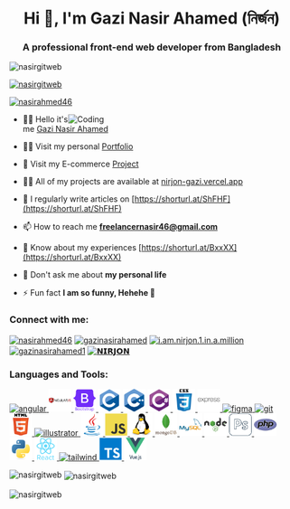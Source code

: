 <h1 align="center">Hi 👋, I'm Gazi Nasir Ahamed (নির্জন)</h1>
<h3 align="center">A professional front-end web developer from Bangladesh</h3>

<p align="left"> <img src="https://komarev.com/ghpvc/?username=nasirgitweb&label=Profile%20views&color=0e75b6&style=flat" alt="nasirgitweb" /> </p>

<p align="left"> <a href="https://github.com/ryo-ma/github-profile-trophy"><img src="https://github-profile-trophy.vercel.app/?username=nasirgitweb" alt="nasirgitweb" /></a> </p>

<p align="left"> <a href="https://twitter.com/nasirahmed46" target="blank"><img src="https://img.shields.io/twitter/follow/nasirahmed46?logo=twitter&style=for-the-badge" alt="nasirahmed46" /></a> </p>

<img align="right" alt="Coding" width="400" src="https://media.giphy.com/media/v1.Y2lkPTc5MGI3NjExbnoxemc5dzUycWM5bTBmNnlmc2NmbnR4M3B0djNvamFjNDR5MzFtaCZlcD12MV9naWZzX3NlYXJjaCZjdD1n/QNFhOolVeCzPQ2Mx85/giphy.gif"/>

- 👋🏻 Hello it's me [Gazi Nasir Ahamed](https://www.facebook.com/i.am.nirjon.1.in.a.million)

- 👦🏻 Visit my personal [Portfolio](nirjon-gazi.vercel.app)

- 💼 Visit my E-commerce [Project](https://e-commercee-1.vercel.app/)

- 👨‍💻 All of my projects are available at [nirjon-gazi.vercel.app](nirjon-gazi.vercel.app)

- 📝 I regularly write articles on [https://shorturl.at/ShFHF](https://shorturl.at/ShFHF)

- 📫 How to reach me **freelancernasir46@gmail.com**

- 📄 Know about my experiences [https://shorturl.at/BxxXX](https://shorturl.at/BxxXX)

- 🥴 Don't ask me about **my personal life**

- ⚡ Fun fact **I am so funny, Hehehe 🤭**

<h3 align="left">Connect with me:</h3>
<p align="left">
<a href="https://twitter.com/nasirahmed46" target="blank"><img align="center" src="https://raw.githubusercontent.com/rahuldkjain/github-profile-readme-generator/master/src/images/icons/Social/twitter.svg" alt="nasirahmed46" height="30" width="40" /></a>
<a href="https://linkedin.com/in/gazinasirahamed" target="blank"><img align="center" src="https://raw.githubusercontent.com/rahuldkjain/github-profile-readme-generator/master/src/images/icons/Social/linked-in-alt.svg" alt="gazinasirahamed" height="30" width="40" /></a>
<a href="https://fb.com/i.am.nirjon.1.in.a.million" target="blank"><img align="center" src="https://raw.githubusercontent.com/rahuldkjain/github-profile-readme-generator/master/src/images/icons/Social/facebook.svg" alt="i.am.nirjon.1.in.a.million" height="30" width="40" /></a>
<a href="https://instagram.com/gazinasirahamed1" target="blank"><img align="center" src="https://raw.githubusercontent.com/rahuldkjain/github-profile-readme-generator/master/src/images/icons/Social/instagram.svg" alt="gazinasirahamed1" height="30" width="40" /></a>
<a href="https://www.youtube.com/c/𝗡𝗜𝗥𝗝𝗢𝗡" target="blank"><img align="center" src="https://raw.githubusercontent.com/rahuldkjain/github-profile-readme-generator/master/src/images/icons/Social/youtube.svg" alt="𝗡𝗜𝗥𝗝𝗢𝗡" height="30" width="40" /></a>
</p>

<h3 align="left">Languages and Tools:</h3>
<p align="left"> <a href="https://angular.io" target="_blank" rel="noreferrer"> <img src="https://angular.io/assets/images/logos/angular/angular.svg" alt="angular" width="40" height="40"/> </a> <a href="https://angular.io" target="_blank" rel="noreferrer"> <img src="https://raw.githubusercontent.com/devicons/devicon/master/icons/angularjs/angularjs-original-wordmark.svg" alt="angularjs" width="40" height="40"/> </a> <a href="https://getbootstrap.com" target="_blank" rel="noreferrer"> <img src="https://raw.githubusercontent.com/devicons/devicon/master/icons/bootstrap/bootstrap-plain-wordmark.svg" alt="bootstrap" width="40" height="40"/> </a> <a href="https://www.cprogramming.com/" target="_blank" rel="noreferrer"> <img src="https://raw.githubusercontent.com/devicons/devicon/master/icons/c/c-original.svg" alt="c" width="40" height="40"/> </a> <a href="https://www.w3schools.com/cpp/" target="_blank" rel="noreferrer"> <img src="https://raw.githubusercontent.com/devicons/devicon/master/icons/cplusplus/cplusplus-original.svg" alt="cplusplus" width="40" height="40"/> </a> <a href="https://www.w3schools.com/cs/" target="_blank" rel="noreferrer"> <img src="https://raw.githubusercontent.com/devicons/devicon/master/icons/csharp/csharp-original.svg" alt="csharp" width="40" height="40"/> </a> <a href="https://www.w3schools.com/css/" target="_blank" rel="noreferrer"> <img src="https://raw.githubusercontent.com/devicons/devicon/master/icons/css3/css3-original-wordmark.svg" alt="css3" width="40" height="40"/> </a> <a href="https://expressjs.com" target="_blank" rel="noreferrer"> <img src="https://raw.githubusercontent.com/devicons/devicon/master/icons/express/express-original-wordmark.svg" alt="express" width="40" height="40"/> </a> <a href="https://www.figma.com/" target="_blank" rel="noreferrer"> <img src="https://www.vectorlogo.zone/logos/figma/figma-icon.svg" alt="figma" width="40" height="40"/> </a> <a href="https://git-scm.com/" target="_blank" rel="noreferrer"> <img src="https://www.vectorlogo.zone/logos/git-scm/git-scm-icon.svg" alt="git" width="40" height="40"/> </a> <a href="https://www.w3.org/html/" target="_blank" rel="noreferrer"> <img src="https://raw.githubusercontent.com/devicons/devicon/master/icons/html5/html5-original-wordmark.svg" alt="html5" width="40" height="40"/> </a> <a href="https://www.adobe.com/in/products/illustrator.html" target="_blank" rel="noreferrer"> <img src="https://www.vectorlogo.zone/logos/adobe_illustrator/adobe_illustrator-icon.svg" alt="illustrator" width="40" height="40"/> </a> <a href="https://www.java.com" target="_blank" rel="noreferrer"> <img src="https://raw.githubusercontent.com/devicons/devicon/master/icons/java/java-original.svg" alt="java" width="40" height="40"/> </a> <a href="https://developer.mozilla.org/en-US/docs/Web/JavaScript" target="_blank" rel="noreferrer"> <img src="https://raw.githubusercontent.com/devicons/devicon/master/icons/javascript/javascript-original.svg" alt="javascript" width="40" height="40"/> </a> <a href="https://www.linux.org/" target="_blank" rel="noreferrer"> <img src="https://raw.githubusercontent.com/devicons/devicon/master/icons/linux/linux-original.svg" alt="linux" width="40" height="40"/> </a> <a href="https://www.mongodb.com/" target="_blank" rel="noreferrer"> <img src="https://raw.githubusercontent.com/devicons/devicon/master/icons/mongodb/mongodb-original-wordmark.svg" alt="mongodb" width="40" height="40"/> </a> <a href="https://www.mysql.com/" target="_blank" rel="noreferrer"> <img src="https://raw.githubusercontent.com/devicons/devicon/master/icons/mysql/mysql-original-wordmark.svg" alt="mysql" width="40" height="40"/> </a> <a href="https://nodejs.org" target="_blank" rel="noreferrer"> <img src="https://raw.githubusercontent.com/devicons/devicon/master/icons/nodejs/nodejs-original-wordmark.svg" alt="nodejs" width="40" height="40"/> </a> <a href="https://www.photoshop.com/en" target="_blank" rel="noreferrer"> <img src="https://raw.githubusercontent.com/devicons/devicon/master/icons/photoshop/photoshop-line.svg" alt="photoshop" width="40" height="40"/> </a> <a href="https://www.php.net" target="_blank" rel="noreferrer"> <img src="https://raw.githubusercontent.com/devicons/devicon/master/icons/php/php-original.svg" alt="php" width="40" height="40"/> </a> <a href="https://www.python.org" target="_blank" rel="noreferrer"> <img src="https://raw.githubusercontent.com/devicons/devicon/master/icons/python/python-original.svg" alt="python" width="40" height="40"/> </a> <a href="https://reactjs.org/" target="_blank" rel="noreferrer"> <img src="https://raw.githubusercontent.com/devicons/devicon/master/icons/react/react-original-wordmark.svg" alt="react" width="40" height="40"/> </a> <a href="https://tailwindcss.com/" target="_blank" rel="noreferrer"> <img src="https://www.vectorlogo.zone/logos/tailwindcss/tailwindcss-icon.svg" alt="tailwind" width="40" height="40"/> </a> <a href="https://www.typescriptlang.org/" target="_blank" rel="noreferrer"> <img src="https://raw.githubusercontent.com/devicons/devicon/master/icons/typescript/typescript-original.svg" alt="typescript" width="40" height="40"/> </a> <a href="https://vuejs.org/" target="_blank" rel="noreferrer"> <img src="https://raw.githubusercontent.com/devicons/devicon/master/icons/vuejs/vuejs-original-wordmark.svg" alt="vuejs" width="40" height="40"/> </a> </p>

<p><img align="left" src="https://github-readme-stats.vercel.app/api/top-langs?username=nasirgitweb&show_icons=true&locale=en&layout=compact" alt="nasirgitweb" /></p>

<p>&nbsp;<img align="center" src="https://github-readme-stats.vercel.app/api?username=nasirgitweb&show_icons=true&locale=en" alt="nasirgitweb" /></p>

<p><img align="center" src="https://github-readme-streak-stats.herokuapp.com/?user=nasirgitweb&" alt="nasirgitweb" /></p>
